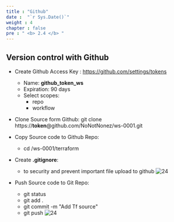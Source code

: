 ```yaml
---
title : "Github"
date :  "`r Sys.Date()`" 
weight : 4
chapter : false
pre : " <b> 2.4 </b> "
---
```


## Version control with Github
- Create Github Access Key : https://github.com/settings/tokens
  - Name: **github_token_ws**
  - Expiration:	90 days
  - Select scopes:
    - repo
    - workflow
    
- Clone Source form Github:
    git clone https://**token**@github.com/NoNotNonez/ws-0001.git
- Copy Source code to Github Repo:
    - cd /ws-0001/terraform
- Create **.gitignore**: 
  - to security and prevent important file upload to github
![24](/cicd-ws/images/2-prepair/2.4-git/1.png)

- Push Source code to Git Repo:
    - git status
    - git add .
    - git commit -m "Add Tf source"
    - git push 
![24](/cicd-ws/images/2-prepair/2.4-git/2.png)


